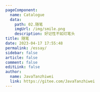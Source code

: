 ```yaml
---
pageComponent:
  name: Catalogue
  data:
    path: 02.随笔
    imgUrl: /img/smile.png
    description: 好记性不如烂笔头
title: 随笔
date: 2023-04-17 17:55:48
permalink: /essay/
sidebar: false
article: false
comment: false
editLink: false
author: 
  name: JavaTanzhiwei
  link: https://gitee.com/JavaTanzhiwei
---
```

